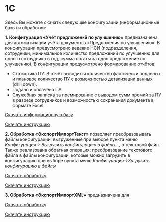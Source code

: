 # 1C
Здесь Вы можете скачать следующие конфигурации (информационные базы) и обработки:

**1. Конфигурация «Учёт предложений по улучшению»** предназначена для автоматизации учёта документов «Предложения по улучшению». В конфигурации предусмотрено ведение НСИ (подразделения, сотрудники, минимальное количество предложений по улучшению для одного сотрудника в год, сумма оплаты за одно предложение по улучшению). В конфигурации предусмотрено формирование отчётов: 
  - Статистика ПУ. В отчёт выводится количество фактически поданных и плановое количество ПУ с возможностью детализации данных (drill down).
  - Подано и оплачено ПУ.
  - Служебная записка за премирование с выводом сумм премий за ПУ в разрезе сотрудников и возможностью сохранения документа в формате Excel.
  
[Скачать информационную базу](https://github.com/RBaskakov/1C/UchetPU/UchetPU.dt)

[Скачать инструкцию](https://github.com/RBaskakov/1C)

**2. Обработка «ЭкспортИмпортТекст»** позволяет преобразовывать файлы конфигурации, выгруженные при выборе пункта меню *Конфигурация-> Выгрузить конфигурацию в файлы...*, в текстовой файл. Также реализована обратная операция: преобразование текстового файла в файлы конфигурации, которые можно загрузить в конфигурацию при выборе пункта меню *Конфигурация->Загрузить конфигурацию в файлы*

[Скачать обработку](https://github.com/RBaskakov/1C/ExportImport)

[Скачать инструкцию](https://github.com/RBaskakov/1C/ExportImport)

**3. Обработка «ЭкспортИмпортXML»** предназначена для 

[Скачать обработку](https://github.com/RBaskakov/1C/ExportImport)

[Скачать инструкцию](https://github.com/RBaskakov/1C/ExportImport)
